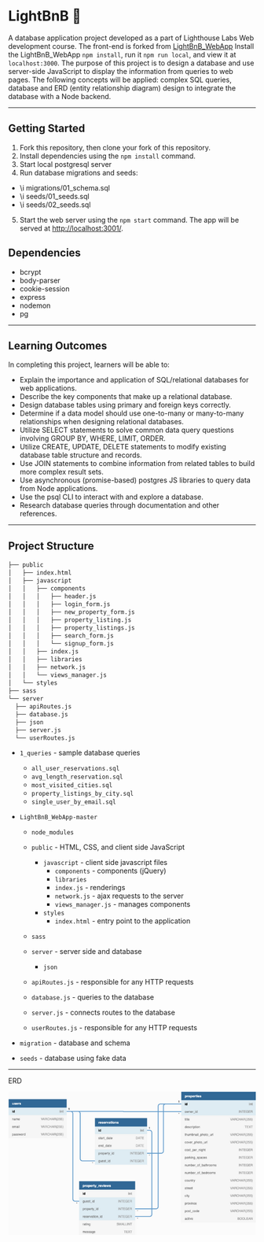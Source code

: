# LightBnB 🏨

A database application project developed as a part of Lighthouse Labs Web development course. The front-end is forked from [LightBnB_WebApp](https://github.com/lighthouse-labs/LightBnB_WebApp) Install the LightBnB_WebApp `npm install`, run it `npm run local`, and view it at `localhost:3000`. The purpose of this project is to design a database and use server-side JavaScript to display the information from queries to web pages. The following concepts will be applied: complex SQL queries, database and ERD (entity relationship diagram) design to integrate the database with a Node backend.

---

## Getting Started

1. Fork this repository, then clone your fork of this repository.
2. Install dependencies using the `npm install` command.
3. Start local postgresql server
4. Run database migrations and seeds:

- \i migrations/01_schema.sql
- \i seeds/01_seeds.sql
- \i seeds/02_seeds.sql

5. Start the web server using the `npm start` command. The app will be served at <http://localhost:3001/>.

## Dependencies

- bcrypt
- body-parser
- cookie-session
- express
- nodemon
- pg

---

## Learning Outcomes

In completing this project, learners will be able to:

- Explain the importance and application of SQL/relational databases for web applications.
- Describe the key components that make up a relational database.
- Design database tables using primary and foreign keys correctly.
- Determine if a data model should use one-to-many or many-to-many relationships when designing relational databases.
- Utilize SELECT statements to solve common data query questions involving GROUP BY, WHERE, LIMIT, ORDER.
- Utilize CREATE, UPDATE, DELETE statements to modify existing database table structure and records.
- Use JOIN statements to combine information from related tables to build more complex result sets.
- Use asynchronous (promise-based) postgres JS libraries to query data from Node applications.
- Use the psql CLI to interact with and explore a database.
- Research database queries through documentation and other references.

---

## Project Structure

```
├── public
│   ├── index.html
│   ├── javascript
│   │   ├── components
│   │   │   ├── header.js
│   │   │   ├── login_form.js
│   │   │   ├── new_property_form.js
│   │   │   ├── property_listing.js
│   │   │   ├── property_listings.js
│   │   │   ├── search_form.js
│   │   │   └── signup_form.js
│   │   ├── index.js
│   │   ├── libraries
│   │   ├── network.js
│   │   └── views_manager.js
│   └── styles
├── sass
└── server
  ├── apiRoutes.js
  ├── database.js
  ├── json
  ├── server.js
  └── userRoutes.js
```

- `1_queries` - sample database queries
  - `all_user_reservations.sql`
  - `avg_length_reservation.sql`
  - `most_visited_cities.sql`
  - `property_listings_by_city.sql`
  - `single_user_by_email.sql`
- `LightBnB_WebApp-master`

  - `node_modules`
  - `public` - HTML, CSS, and client side JavaScript

    - `javascript` - client side javascript files
      - `components` - components (jQuery)
      - `libraries`
      - `index.js` - renderings
      - `network.js` - ajax requests to the server
      - `views_manager.js` - manages components
    - `styles`
      - `index.html` - entry point to the application

  - `sass`
  - `server` - server side and database
    - `json`
  - `apiRoutes.js` - responsible for any HTTP requests
  - `database.js` - queries to the database
  - `server.js` - connects routes to the database
  - `userRoutes.js` - responsible for any HTTP requests

- `migration` - database and schema
- `seeds` - database using fake data

---

ERD

![Diagram](https://github.com/TJ-Blinn/LightBnB/blob/main/docs/ERD.png?raw=true)
